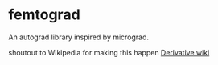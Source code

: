 # femtograd

An autograd library inspired by micrograd.

shoutout to Wikipedia for making this happen [Derivative wiki](https://en.wikipedia.org/wiki/Derivative)
